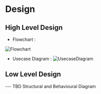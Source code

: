 # Design

## High Level Design 
* Flowchart :

![Flowchart](https://github.com/vikramsvdd/MiniProject_TicTacToeGamehub/blob/main/Design/flowchart%20tictactoe..PNG)

* Usecase Diagram :
![UsecaseDiagram](https://github.com/Rahul-S-Iyer/Mini-Project--266445/blob/main/2_Design/Usecase%20Diagram.png)

## Low Level Design 

--- TBD Structural and Behavioural Diagram

